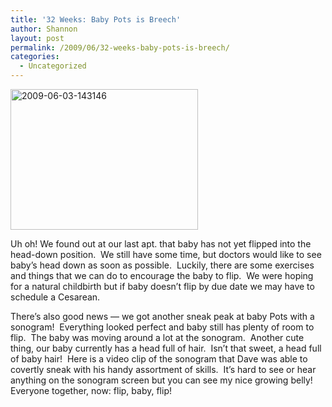 ```yaml
---
title: '32 Weeks: Baby Pots is Breech'
author: Shannon
layout: post
permalink: /2009/06/32-weeks-baby-pots-is-breech/
categories:
  - Uncategorized
---
```

[<img class="alignnone size-medium wp-image-545" title="2009-06-03-143146" src="http://braunerpots.com/blog/wp-content/uploads/2009/06/2009-06-03-143146-300x225.jpg" alt="2009-06-03-143146" width="300" height="225" />][1]

Uh oh! We found out at our last apt. that baby has not yet flipped into the head-down position.  We still have some time, but doctors would like to see baby&#8217;s head down as soon as possible.  Luckily, there are some exercises and things that we can do to encourage the baby to flip.  We were hoping for a natural childbirth but if baby doesn&#8217;t flip by due date we may have to schedule a Cesarean.

[][2]

There&#8217;s also good news &#8212; we got another sneak peak at baby Pots with a sonogram!  Everything looked perfect and baby still has plenty of room to flip.  The baby was moving around a lot at the sonogram.  Another cute thing, our baby currently has a head full of hair.  Isn&#8217;t that sweet, a head full of baby hair!  Here is a video clip of the sonogram that Dave was able to covertly sneak with his handy assortment of skills.  It&#8217;s hard to see or hear anything on the sonogram screen but you can see my nice growing belly! Everyone together, now: flip, baby, flip!

 [1]: http://braunerpots.com/blog/wp-content/uploads/2009/06/2009-06-03-143146.jpg
 [2]: http://www.youtube.com/watch?v=3yxdr36Fxpc